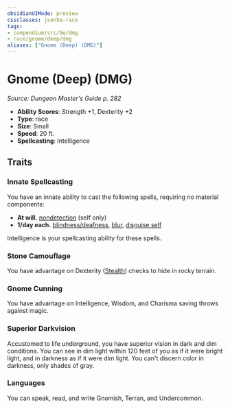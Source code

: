 ```yaml
---
obsidianUIMode: preview
cssclasses: json5e-race
tags:
- compendium/src/5e/dmg
- race/gnome/deep/dmg
aliases: ["Gnome (Deep) (DMG)"]
---
```

# Gnome (Deep) (DMG)
*Source: Dungeon Master's Guide p. 282*  

- **Ability Scores**: Strength +1, Dexterity +2
- **Type**: race
- **Size**: Small
- **Speed**: 20 ft.
- **Spellcasting**: Intelligence

## Traits

### Innate Spellcasting

You have an innate ability to cast the following spells, requiring no material components:

- **At will.** [nondetection](compendium/spells/nondetection.md) (self only)  
- **1/day each.** [blindness/deafness](compendium/spells/blindness-deafness.md), [blur](compendium/spells/blur.md), [disguise self](compendium/spells/disguise-self.md)  

Intelligence is your spellcasting ability for these spells.

### Stone Camouflage

You have advantage on Dexterity ([Stealth](rules/skills.md#Stealth)) checks to hide in rocky terrain.

### Gnome Cunning

You have advantage on Intelligence, Wisdom, and Charisma saving throws against magic.

### Superior Darkvision

Accustomed to life underground, you have superior vision in dark and dim conditions. You can see in dim light within 120 feet of you as if it were bright light, and in darkness as if it were dim light. You can't discern color in darkness, only shades of gray.

### Languages

You can speak, read, and write Gnomish, Terran, and Undercommon.